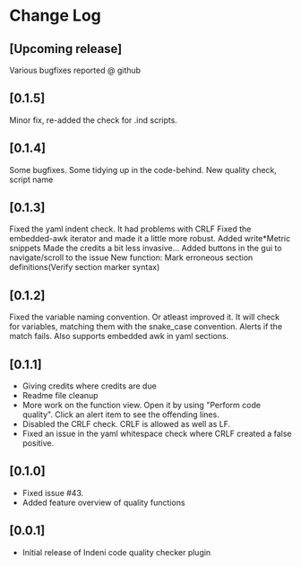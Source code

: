 # Change Log

## [Upcoming release]
Various bugfixes reported @ github

## [0.1.5]
Minor fix, re-added the check for .ind scripts.

## [0.1.4]
Some bugfixes. Some tidying up in the code-behind.
New quality check, script name

## [0.1.3]
Fixed the yaml indent check. It had problems with CRLF
Fixed the embedded-awk iterator and made it a little more robust.
Added write*Metric snippets
Made the credits a bit less invasive...
Added buttons in the gui to navigate/scroll to the issue
New function: Mark erroneous section definitions(Verify section marker syntax)

## [0.1.2]
Fixed the variable naming convention. Or atleast improved it.
It will check for variables, matching them with the snake_case convention. Alerts if the match fails.
Also supports embedded awk in yaml sections.

## [0.1.1]
- Giving credits where credits are due
- Readme file cleanup
- More work on the function view. Open it by using "Perform code quality". Click an alert item to see the offending lines.
- Disabled the CRLF check. CRLF is allowed as well as LF.
- Fixed an issue in the yaml whitespace check where CRLF created a false positive.

## [0.1.0]
- Fixed issue #43.
- Added feature overview of quality functions

## [0.0.1]
- Initial release of Indeni code quality checker plugin

